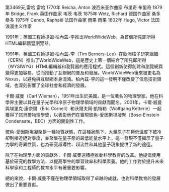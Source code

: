 第3469天,雷哈
雷哈 1770年
Reicha, Anton 波西米亚作曲家
布里奇
布里奇 1879年
Bridge, Frank 英国作曲家
韦茨
韦茨 1875年
Wetz, Richard 德国作曲家
桑多
桑多 1975年
Cendo, Raphaël 法国作曲家
雨果
雨果 1802年
Hugo, Victor 法国浪漫主义作家



1991年：英國工程師提姆·柏內茲-李推出WorldWideWeb，為首個所見即所得HTML編輯器暨瀏覽器。

1991年，英國工程師提姆·柏內茲-李（Tim Berners-Lee）在歐洲核子研究組織（CERN）推出了WorldWideWeb，這是歷史上第一個結合了所見即所得（WYSIWYG）HTML編輯器和瀏覽器的應用程式。這個創新使得創建和瀏覽網頁變得更加容易，從而推動了互聯網的普及和發展。WorldWideWeb後來被更名為Nexus，以避免與互聯網本身混淆。柏內茲-李的這一發明不僅改變了信息技術領域，也深刻影響了全球社會和經濟的發展。

卡爾·威曼（Carl Wieman），1951年出生於美國，是一位著名的物理學家。他在科學界主要以其在量子光學和冷原子物理學領域的貢獻而聞名。2001年，卡爾·威曼與埃里克·康奈爾（Eric Cornell）和沃爾夫岡·凱特勒（Wolfgang Ketterle）一起獲得了諾貝爾物理學獎，以表彰他們在實現玻色-愛因斯坦凝聚（Bose-Einstein Condensate，BEC）方面的開創性工作。

玻色-愛因斯坦凝聚是一種物質狀態，在這種狀態下，大量原子在極低溫度下被冷卻到接近絕對零度，並聚集在量子態的最低能量水平上。這一發現不僅揭示了量子力學的奇異性質，也為研究超導性、超流性和其他量子現象提供了新的途徑。

除了在物理學方面的貢獻外，卡爾·威曼還積極推動科學教育的改革。他提倡使用基於研究的教學方法，以提高學生的學習效率和科學素養。他的工作對於提升未來科學家和工程師的教育水平有著重要影響。

總的來說，卡爾·威曼不僅在物理學領域取得了卓越的成就，也對科學教育的發展做出了重要貢獻。
